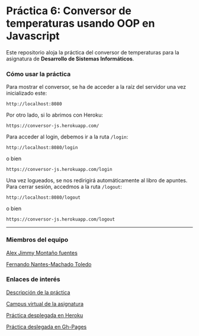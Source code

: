 # Práctica 6: Conversor de temperaturas usando OOP en Javascript

Este repositorio aloja la práctica del conversor de temperaturas para la asignatura de **Desarrollo de Sistemas Informáticos**.

### Cómo usar la práctica
Para mostrar el conversor, se ha de acceder a la raíz del servidor una vez inicializado este:
```
http://localhost:8080
```
Por otro lado, si lo abrimos con Heroku:
```
https://conversor-js.herokuapp.com/
```
Para acceder al login, debemos ir a la ruta `/login`:
```
http://localhost:8080/login
```
o bien
```
https://conversor-js.herokuapp.com/login
```
Una vez logueados, se nos redirigirá automáticamente al libro de apuntes. Para cerrar sesión, accedmos a la ruta `/logout`:
```
http://localhost:8080/logout
```
o bien
```
https://conversor-js.herokuapp.com/logout
```
---

### Miembros del equipo
[Alex Jimmy Montaño fuentes](https://didream.github.io)

[Fernando Nantes-Machado Toledo](https://alu100897975.github.io)

### Enlaces de interés
[Descripción de la práctica](https://casianorodriguezleon.gitbooks.io/ull-esit-1617/content/practicas/practicaoop.html)

[Campus virtual de la asignatura](https://campusvirtual.ull.es/1617/course/view.php?id=1136)

[Práctica desplegada en Heroku](https://conversor-js.herokuapp.com/)

[Práctica deslegada en Gh-Pages](https://ULL-ESIT-DSI-1617.github.io/programacion-orientada-a-objetos-y-herencia-en-javascript-jimmy-fernando)
